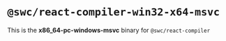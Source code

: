 # `@swc/react-compiler-win32-x64-msvc`

This is the **x86_64-pc-windows-msvc** binary for `@swc/react-compiler`
